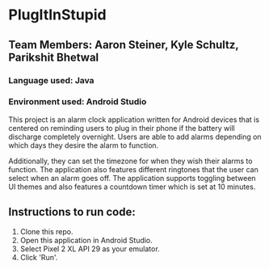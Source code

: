 # PlugItInStupid
## Team Members: Aaron Steiner, Kyle Schultz, Parikshit Bhetwal
### Language used: Java 
### Environment used: Android Studio 

This project is an alarm clock application written for Android devices that is centered
on reminding users to plug in their phone if the battery will discharge completely overnight. 
Users are able to add alarms depending on which days they desire the alarm to function. 

Additionally, they can set the timezone for when they wish their alarms to function. 
The application also features different ringtones that the user can select when an alarm goes off. 
The application supports toggling between UI themes and also features a countdown timer which is set at 10 minutes. 

## Instructions to run code:
1) Clone this repo. 
1) Open this application in Android Studio. 
2) Select Pixel 2 XL API 29 as your emulator. 
3) Click 'Run'. 
